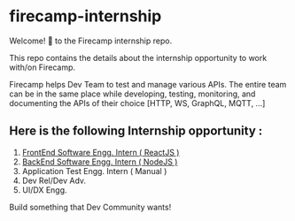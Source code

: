 # firecamp-internship

Welcome! 👋  to the Firecamp internship repo. 

This repo contains the details about the internship opportunity to work with/on Firecamp. 

Firecamp helps Dev Team to test and manage various APIs. The entire team can be in the same place while developing, testing, monitoring, and documenting the APIs of their choice [HTTP, WS, GraphQL, MQTT, ...]

Here is the following Internship opportunity :
---
1. [FrontEnd Software Engg. Intern ( ReactJS )](https://github.com/shreya-gr/firecamp-internship/blob/master/frontend-software-engg.md)
2. [BackEnd Software Engg. Intern ( NodeJS )](https://github.com/shreya-gr/firecamp-internship/blob/master/backend-software-engg.md) 
3. Application Test Engg. Intern ( Manual )
4. Dev Rel/Dev Adv. 
5. UI/DX Engg. 

Build something that Dev Community wants!

